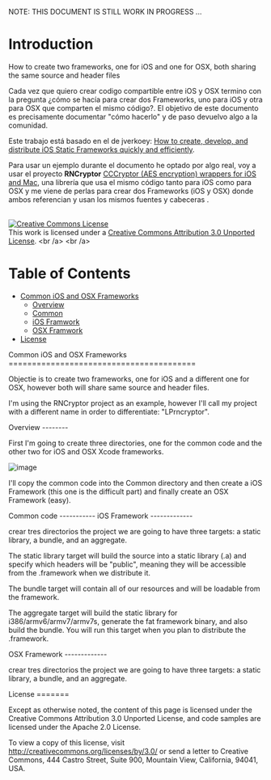 NOTE: THIS DOCUMENT IS STILL WORK IN PROGRESS ... 

Introduction
============

How to create two frameworks, one for iOS and one for OSX, both sharing the same source and header files

Cada vez que quiero crear codigo compartible entre iOS y OSX termino con la pregunta ¿cómo se hacía para crear dos Frameworks, uno para iOS y otra para OSX que comparten el mismo código?. El objetivo de este documento es precisamente documentar "cómo hacerlo" y de paso devuelvo algo a la comunidad.

Este trabajo está basado en el de jverkoey: <a href="https://github.com/jverkoey/iOS-Framework">How to create, develop, and distribute iOS Static Frameworks quickly and efficiently</a>.

Para usar un ejemplo durante el documento he optado por algo real, voy a usar el proyecto **RNCryptor** <a href="https://github.com/RNCryptor/RNCryptor">CCCryptor (AES encryption) wrappers for iOS and Mac</a>, una librería que usa el mismo código tanto para iOS como para OSX y me viene de perlas para crear dos Frameworks (iOS y OSX) donde ambos referencian y usan los mismos fuentes y cabeceras .
<br />
<br />

<a rel="license" href="http://creativecommons.org/licenses/by/3.0/"><img alt="Creative Commons License" style="border-width:0" src="http://i.creativecommons.org/l/by/3.0/88x31.png" /></a><br />This work is licensed under a <a rel="license" href="http://creativecommons.org/licenses/by/3.0/">Creative Commons Attribution 3.0 Unported License</a>.
<br /a>
<br /a>


Table of Contents 
===================

- [Common iOS and OSX Frameworks](#walkthrough)
  - [Overview](#overview)
  - [Common](#overview)
  - [iOS Framwork](#iosframework)
  - [OSX Framwork](#osxframework)
- [License](#license)


<a name="walkthrough" />
Common iOS and OSX Frameworks
========================================

Objectie is to create two frameworks, one for iOS and a different one for OSX, however both will share same source and header files.

I'm using the RNCryptor project as an example, however I'll call my project with a different name in order to differentiate: "LPrncryptor".


<a name="overview" />
Overview
--------

First I'm going to create three directories, one for the common code and the other two for iOS and OSX Xcode frameworks. 

![image](https://raw2.github.com/LuisPalacios/Common-iOS_OSX-Framework/master/images/lp-dirStructure.png)

I'll copy the common code into the Common directory and then create a iOS Framework (this one is the difficult part) and finally create an OSX Framework (easy). 


<a name="common" />
Common code
-----------


<a name="iosframework" />
iOS Framework
-------------

crear tres directorios the project we are going to have three targets: a static library, a bundle, and an aggregate.

The static library target will build the source into a static library (.a) and specify which headers
will be "public", meaning they will be accessible from the .framework when we distribute it.

The bundle target will contain all of our resources and will be loadable from the framework.

The aggregate target will build the static library for i386/armv6/armv7/armv7s, generate the fat framework
binary, and also build the bundle. You will run this target when you plan to distribute the
.framework.


<a name="osxframework" />
OSX Framework
-------------

crear tres directorios the project we are going to have three targets: a static library, a bundle, and an aggregate.


<a name="license" />
License
=======

Except as otherwise noted, the content of this page is licensed under the Creative Commons
Attribution 3.0 Unported License, and code samples are licensed under the Apache 2.0 License.

To view a copy of this license, visit http://creativecommons.org/licenses/by/3.0/ or send a letter
to Creative Commons, 444 Castro Street, Suite 900, Mountain View, California, 94041, USA.




